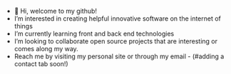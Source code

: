 - 👋 Hi, welcome to my github!
-  I’m interested in creating helpful innovative software on the internet of things
-  I’m currently learning front and back end technologies
-  I’m looking to collaborate open source projects that are interesting or comes along my way.
-  Reach me by visiting my personal site or through my email - (#adding a contact tab soon!)

<!---
caesarc6/caesarc6 is a ✨ special ✨ repository because its `README.md` (this file) appears on your GitHub profile.
You can click the Preview link to take a look at your changes.
--->
